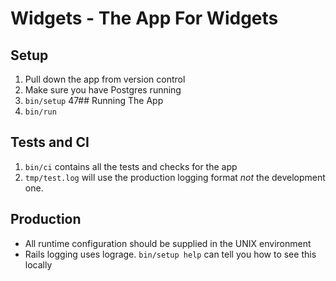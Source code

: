 <!-- README.md -->
# Widgets - The App For Widgets
## Setup
1. Pull down the app from version control
2. Make sure you have Postgres running
3. `bin/setup`
47## Running The App
1. `bin/run`
## Tests and CI
1. `bin/ci` contains all the tests and checks for the app
2. `tmp/test.log` will use the production logging format
*not* the development one.
## Production
* All runtime configuration should be supplied
in the UNIX environment
* Rails logging uses lograge. `bin/setup help`
can tell you how to see this locally
